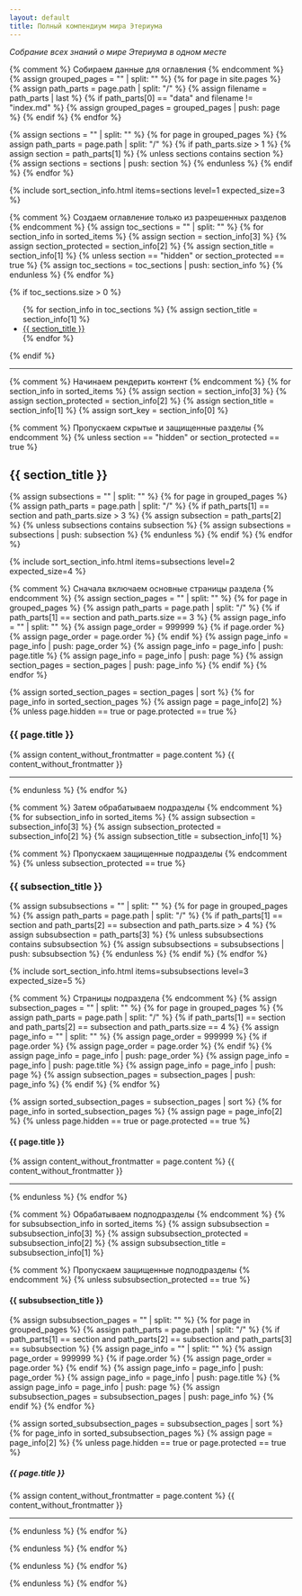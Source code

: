 ```yaml
---
layout: default
title: Полный компендиум мира Этериума
---
```


*Собрание всех знаний о мире Этериума в одном месте*

{% comment %} Собираем данные для оглавления {% endcomment %}
{% assign grouped_pages = "" | split: "" %}
{% for page in site.pages %}
{% assign path_parts = page.path | split: "/" %}
{% assign filename = path_parts | last %}
{% if path_parts[0] == "data" and filename != "index.md" %}
{% assign grouped_pages = grouped_pages | push: page %}
{% endif %}
{% endfor %}

{% assign sections = "" | split: "" %}
{% for page in grouped_pages %}
{% assign path_parts = page.path | split: "/" %}
{% if path_parts.size > 1 %}
{% assign section = path_parts[1] %}
{% unless sections contains section %}
{% assign sections = sections | push: section %}
{% endunless %}
{% endif %}
{% endfor %}

{% include sort_section_info.html items=sections level=1 expected_size=3 %}

{% comment %} Создаем оглавление только из разрешенных разделов {% endcomment %}
{% assign toc_sections = "" | split: "" %}
{% for section_info in sorted_items %}
{% assign section = section_info[3] %}
{% assign section_protected = section_info[2] %}
{% assign section_title = section_info[1] %}
{% unless section == "hidden" or section_protected == true %}
{% assign toc_sections = toc_sections | push: section_info %}
{% endunless %}
{% endfor %}

{% if toc_sections.size > 0 %}
<div class="table-of-contents">
<ul>
{% for section_info in toc_sections %}
{% assign section_title = section_info[1] %}
    <li>
        <a href="#{{ section_title | slugify }}">{{ section_title }}</a>
    </li>
{% endfor %}
</ul>
</div>
{% endif %}

---

{% comment %} Начинаем рендерить контент {% endcomment %}
{% for section_info in sorted_items %}
{% assign section = section_info[3] %}
{% assign section_protected = section_info[2] %}
{% assign section_title = section_info[1] %}
{% assign sort_key = section_info[0] %}

{% comment %} Пропускаем скрытые и защищенные разделы {% endcomment %}
{% unless section == "hidden" or section_protected == true %}

## {{ section_title }}

{% assign subsections = "" | split: "" %}
{% for page in grouped_pages %}
{% assign path_parts = page.path | split: "/" %}
{% if path_parts[1] == section and path_parts.size > 3 %}
{% assign subsection = path_parts[2] %}
{% unless subsections contains subsection %}
{% assign subsections = subsections | push: subsection %}
{% endunless %}
{% endif %}
{% endfor %}

{% include sort_section_info.html items=subsections level=2 expected_size=4 %}

{% comment %} Сначала включаем основные страницы раздела {% endcomment %}
{% assign section_pages = "" | split: "" %}
{% for page in grouped_pages %}
{% assign path_parts = page.path | split: "/" %}
{% if path_parts[1] == section and path_parts.size == 3 %}
{% assign page_info = "" | split: "" %}
{% assign page_order = 999999 %}
{% if page.order %}
{% assign page_order = page.order %}
{% endif %}
{% assign page_info = page_info | push: page_order %}
{% assign page_info = page_info | push: page.title %}
{% assign page_info = page_info | push: page %}
{% assign section_pages = section_pages | push: page_info %}
{% endif %}
{% endfor %}

{% assign sorted_section_pages = section_pages | sort %}
{% for page_info in sorted_section_pages %}
{% assign page = page_info[2] %}
{% unless page.hidden == true or page.protected == true %}

### {{ page.title }}

{% assign content_without_frontmatter = page.content %}
{{ content_without_frontmatter }}

---

{% endunless %}
{% endfor %}

{% comment %} Затем обрабатываем подразделы {% endcomment %}
{% for subsection_info in sorted_items %}
{% assign subsection = subsection_info[3] %}
{% assign subsection_protected = subsection_info[2] %}
{% assign subsection_title = subsection_info[1] %}

{% comment %} Пропускаем защищенные подразделы {% endcomment %}
{% unless subsection_protected == true %}

### {{ subsection_title }}

{% assign subsubsections = "" | split: "" %}
{% for page in grouped_pages %}
{% assign path_parts = page.path | split: "/" %}
{% if path_parts[1] == section and path_parts[2] == subsection and path_parts.size > 4 %}
{% assign subsubsection = path_parts[3] %}
{% unless subsubsections contains subsubsection %}
{% assign subsubsections = subsubsections | push: subsubsection %}
{% endunless %}
{% endif %}
{% endfor %}

{% include sort_section_info.html items=subsubsections level=3 expected_size=5 %}

{% comment %} Страницы подраздела {% endcomment %}
{% assign subsection_pages = "" | split: "" %}
{% for page in grouped_pages %}
{% assign path_parts = page.path | split: "/" %}
{% if path_parts[1] == section and path_parts[2] == subsection and path_parts.size == 4 %}
{% assign page_info = "" | split: "" %}
{% assign page_order = 999999 %}
{% if page.order %}
{% assign page_order = page.order %}
{% endif %}
{% assign page_info = page_info | push: page_order %}
{% assign page_info = page_info | push: page.title %}
{% assign page_info = page_info | push: page %}
{% assign subsection_pages = subsection_pages | push: page_info %}
{% endif %}
{% endfor %}

{% assign sorted_subsection_pages = subsection_pages | sort %}
{% for page_info in sorted_subsection_pages %}
{% assign page = page_info[2] %}
{% unless page.hidden == true or page.protected == true %}

#### {{ page.title }}

{% assign content_without_frontmatter = page.content %}
{{ content_without_frontmatter }}

---

{% endunless %}
{% endfor %}

{% comment %} Обрабатываем подподразделы {% endcomment %}
{% for subsubsection_info in sorted_items %}
{% assign subsubsection = subsubsection_info[3] %}
{% assign subsubsection_protected = subsubsection_info[2] %}
{% assign subsubsection_title = subsubsection_info[1] %}

{% comment %} Пропускаем защищенные подподразделы {% endcomment %}
{% unless subsubsection_protected == true %}

#### {{ subsubsection_title }}

{% assign subsubsection_pages = "" | split: "" %}
{% for page in grouped_pages %}
{% assign path_parts = page.path | split: "/" %}
{% if path_parts[1] == section and path_parts[2] == subsection and path_parts[3] == subsubsection %}
{% assign page_info = "" | split: "" %}
{% assign page_order = 999999 %}
{% if page.order %}
{% assign page_order = page.order %}
{% endif %}
{% assign page_info = page_info | push: page_order %}
{% assign page_info = page_info | push: page.title %}
{% assign page_info = page_info | push: page %}
{% assign subsubsection_pages = subsubsection_pages | push: page_info %}
{% endif %}
{% endfor %}

{% assign sorted_subsubsection_pages = subsubsection_pages | sort %}
{% for page_info in sorted_subsubsection_pages %}
{% assign page = page_info[2] %}
{% unless page.hidden == true or page.protected == true %}

##### {{ page.title }}

{% assign content_without_frontmatter = page.content %}
{{ content_without_frontmatter }}

---

{% endunless %}
{% endfor %}

{% endunless %}
{% endfor %}

{% endunless %}
{% endfor %}

{% endunless %}
{% endfor %}